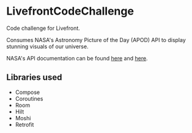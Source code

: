 # LivefrontCodeChallenge

Code challenge for Livefront.

Consumes NASA's Astronomy Picture of the Day (APOD) API to display stunning visuals of our universe.

NASA's API documentation can be found [here](https://api.nasa.gov/) and [here](https://github.com/nasa/apod-api).

## Libraries used

* Compose
* Coroutines
* Room
* Hilt
* Moshi
* Retrofit
